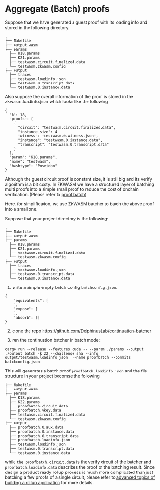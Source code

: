 # Aggregate (Batch) proofs

Suppose that we have generated a guest proof with its loading info and stored in the following directory.
```
.
├── Makefile
├── output.wasm
├── params
  ├── K18.params
  ├── K21.params
  ├── testwasm.circuit.finalized.data
  └── testwasm.zkwasm.config
├── output
  ├── traces
  ├── testwasm.loadinfo.json
  ├── testwasm.0.transcript.data
  └── testwasm.0.instance.data
```

Also suppose the overall information of the proof is stored in the zkwasm.loadinfo.json which looks like the following
```
{
  "k": 18,
  "proofs": [
    {
      "circuit": "testwasm.circuit.finalized.data",
      "instance_size": 4,
      "witness": "testwasm.0.witness.json",
      "instance": "testwasm.0.instance.data",
      "transcript": "testwasm.0.transcript.data"
    }
  ],
  "param": "K18.params",
  "name": "testwasm",
  "hashtype": "Poseidon"
}
```

Although the guest circuit proof is constant size, it is still big and its verify algorithm is a bit costy. In ZKWASM we have a structured layer of batching multi proofs into a simple small proof to reduce the cost of onchain verification. (Please refer to [proof batch](../../c2_advance/c2_batcher/README.md))

Here, for simplification, we use ZKWASM batcher to batch the above proof into a small one.

Suppose that your project directory is the following:
```
.
├── Makefile
├── output.wasm
├── params
  ├── K18.params
  ├── K21.params
  ├── testwasm.circuit.finalized.data
  └── testwasm.zkwasm.config
├── output
  ├── traces
  ├── testwasm.loadinfo.json
  ├── testwasm.0.transcript.data
  └── testwasm.0.instance.data
```

1. write a simple empty batch config `batchconfig.json`:
```
{
    "equivalents": [
    ],
    "expose": [
    ],
    "absorb": []
}
```

2. clone the repo https://github.com/DelphinusLab/continuation-batcher

3. run the continuation batcher in batch mode:
```
cargo run --release --features cuda -- --param ./params --output ./output batch -k 22 --challenge sha --info output/testwasm.loadinfo.json  --name proofbatch --commits batchconfig.json
```

This will generates a batch proof `proofbatch.loadinfo.json` and the file structure in your project becomse the following
```
├── Makefile
├── output.wasm
├── params
  ├── K18.params
  ├── K22.params
  ├── proofbatch.circuit.data
  ├── proofbatch.vkey.data
  ├── testwasm.circuit.finalized.data
  └── testwasm.zkwasm.config
├── output
  ├── proofbatch.0.aux.data
  ├── proofbatch.0.instance.data
  ├── proofbatch.0.transcript.data
  ├── proofbatch.loadinfo.json
  ├── testwasm.loadinfo.json
  ├── testwasm.0.transcript.data
  └── testwasm.0.instance.data
```
while `the proofbatch.circuit.data` is the verify circuit of the batcher and `proofbatch.loadinfo.data` describes the proof of the batching result. Since design a product ready rollup process is much more complicated than just batching a few proofs of a single circuit, please refer to [advanced topics of building a rollup application](../../c2_advance/README.md) for more details.


